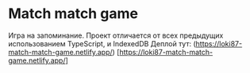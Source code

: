 # **Match match game**
Игра на запоминание. Проект отличается от всех предыдущих использованием TypeScript, и IndexedDB
Деплой тут: (https://loki87-match-match-game.netlify.app/) [https://loki87-match-match-game.netlify.app/]
